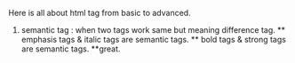 Here is all about html tag from basic to advanced.

1. semantic tag : when two tags work same but meaning difference tag.
    ** emphasis tags & italic tags are semantic tags.
    ** bold tags & strong tags are semantic tags.
    **great.

